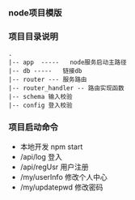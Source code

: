 ### node项目模版

### 项目目录说明
```
.
|-- app  -----   node服务启动主路径
|-- db -----   链接db
|-- router --- 服务路由
|-- router_handler -- 路由实现函数
|-- schema 输入校验
|-- config 登入校验
```

### 项目启动命令
- 本地开发 npm start
- /api/log 登入
- /api/regUsr 用户注册
- /my/userInfo 修改个人中心
- /my/updatepwd 修改密码

